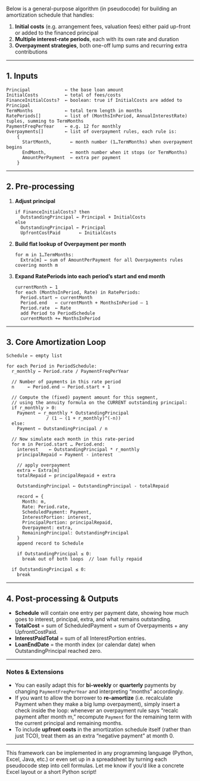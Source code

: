 Below is a general-purpose algorithm (in pseudocode) for building an amortization schedule that handles:

1. **Initial costs** (e.g. arrangement fees, valuation fees) either paid up-front or added to the financed principal
2. **Multiple interest‐rate periods**, each with its own rate and duration
3. **Overpayment strategies**, both one-off lump sums and recurring extra contributions

---

## 1. Inputs

```text
Principal             ← the base loan amount
InitialCosts          ← total of fees/costs
FinanceInitialCosts?  ← boolean: true if InitialCosts are added to Principal
TermMonths            ← total term length in months
RatePeriods[]         ← list of (MonthsInPeriod, AnnualInterestRate) tuples, summing to TermMonths
PaymentFreqPerYear    ← e.g. 12 for monthly
Overpayments[]        ← list of overpayment rules, each rule is:
    {
      StartMonth,       ← month number (1…TermMonths) when overpayment begins
      EndMonth,         ← month number when it stops (or TermMonths)
      AmountPerPayment  ← extra per payment
    }
```

---

## 2. Pre-processing

1. **Adjust principal**

   ```
   if FinanceInitialCosts? then
     OutstandingPrincipal ← Principal + InitialCosts
   else
     OutstandingPrincipal ← Principal
     UpfrontCostPaid       ← InitialCosts
   ```

2. **Build flat lookup of Overpayment per month**

   ```
   for m in 1…TermMonths:
     Extra[m] ← sum of AmountPerPayment for all Overpayments rules covering month m
   ```

3. **Expand RatePeriods into each period’s start and end month**

   ```
   currentMonth ← 1
   for each (MonthsInPeriod, Rate) in RatePeriods:
     Period.start ← currentMonth
     Period.end   ← currentMonth + MonthsInPeriod – 1
     Period.rate  ← Rate
     add Period to PeriodSchedule
     currentMonth += MonthsInPeriod
   ```

---

## 3. Core Amortization Loop

```pseudocode
Schedule ← empty list

for each Period in PeriodSchedule:
  r_monthly ← Period.rate / PaymentFreqPerYear

  // Number of payments in this rate period
  n     ← Period.end – Period.start + 1

  // Compute the (fixed) payment amount for this segment,
  // using the annuity formula on the CURRENT outstanding principal:
  if r_monthly > 0:
    Payment ← r_monthly * OutstandingPrincipal
               / (1 – (1 + r_monthly)^(-n))
  else:
    Payment ← OutstandingPrincipal / n

  // Now simulate each month in this rate‐period
  for m in Period.start … Period.end:
    interest    ← OutstandingPrincipal * r_monthly
    principalRepaid ← Payment - interest

    // apply overpayment
    extra ← Extra[m]
    totalRepaid ← principalRepaid + extra

    OutstandingPrincipal ← OutstandingPrincipal - totalRepaid

    record = {
      Month: m,
      Rate: Period.rate,
      ScheduledPayment: Payment,
      InterestPortion: interest,
      PrincipalPortion: principalRepaid,
      Overpayment: extra,
      RemainingPrincipal: OutstandingPrincipal
    }
    append record to Schedule

    if OutstandingPrincipal ≤ 0:
      break out of both loops  // loan fully repaid

  if OutstandingPrincipal ≤ 0:
    break
```

---

## 4. Post-processing & Outputs

* **Schedule** will contain one entry per payment date, showing how much goes to interest, principal, extra, and what remains outstanding.
* **TotalCost** = sum of ScheduledPayment + sum of Overpayments + any UpfrontCostPaid.
* **InterestPaidTotal** = sum of all InterestPortion entries.
* **LoanEndDate** = the month index (or calendar date) when OutstandingPrincipal reached zero.

---

### Notes & Extensions

* You can easily adapt this for **bi-weekly** or **quarterly** payments by changing `PaymentFreqPerYear` and interpreting “months” accordingly.
* If you want to allow the borrower to **re-amortize** (i.e. recalculate Payment when they make a big lump overpayment), simply insert a check inside the loop: whenever an overpayment rule says “recalc payment after month m,” recompute `Payment` for the remaining term with the current principal and remaining months.
* To include **upfront costs** in the amortization schedule itself (rather than just TCO), treat them as an extra “negative payment” at month 0.

---

This framework can be implemented in any programming language (Python, Excel, Java, etc.) or even set up in a spreadsheet by turning each pseudocode step into cell formulas. Let me know if you’d like a concrete Excel layout or a short Python script!
